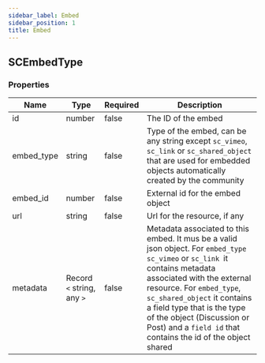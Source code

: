```yaml
---
sidebar_label: Embed
sidebar_position: 1
title: Embed
---
```


## SCEmbedType

### Properties

|Name|Type|Required|Description|
|---|---|---|---|
|id|number|false|The ID of the embed|
|embed_type|string|false|Type of the embed, can be any string except `sc_vimeo`, `sc_link` or `sc_shared_object` that are used for embedded objects automatically created by the community|    
|embed_id|number|false|External id for the embed object|
|url|string|false|Url for the resource, if any|
|metadata|Record `<` string, any `>`|false|Metadata associated to this embed. It mus be a valid json object. For `embed_type` `sc_vimeo` or `sc_link `it contains metadata associated with the external resource. For `embed_type`, `sc_shared_object` it contains a field type that is the type of the object (Discussion or Post) and a `field id` that contains the id of the object shared|